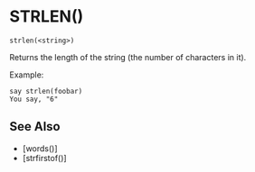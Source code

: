 # STRLEN()
`strlen(<string>)`

  Returns the length of the string (the number of characters in it).

  Example:
```
say strlen(foobar)
You say, "6"
```


## See Also
- [words()]
- [strfirstof()]

